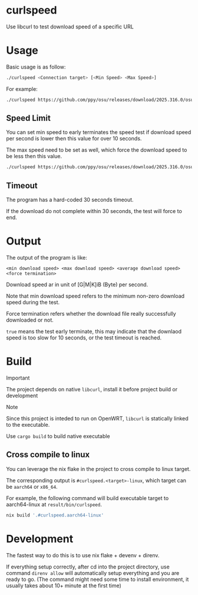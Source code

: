 # curlspeed
Use libcurl to test download speed of a specific URL

# Usage
Basic usage is as follow:

```bash
./curlspeed <Connection target> [<Min Speed> <Max Speed>]
```

For example:

```bash
./curlspeed https://github.com/ppy/osu/releases/download/2025.316.0/osu.app.Apple.Silicon.zip'
```

## Speed Limit
You can set min speed to early terminates the speed test if download speed per second is lower then this value for over 10 seconds.

The max speed need to be set as well, which force the download speed to be less then this value.

```bash
./curlspeed https://github.com/ppy/osu/releases/download/2025.316.0/osu.app.Apple.Silicon.zip' 100KB 33MB
```

## Timeout
The program has a hard-coded 30 seconds timeout. 

If the download do not complete within 30 seconds, the test will force to end.

# Output
The output of the program is like:
```
<min download speed> <max download speed> <average download speed> <force termination> 
```

Download speed ar in unit of [G|M|K]iB (Byte) per second.

Note that min download speed refers to the minimum non-zero download speed during the test.

Force termination refers whether the download file really successfully downloaded or not. 

`true` means the test early terminate, this may indicate that the downlaod speed is too slow for 10 seconds, or the test timeout is reached.


# Build
> [!IMPORTANT]
> The project depends on native `libcurl`, install it before project build or development

> [!NOTE]
> Since this project is inteded to run on OpenWRT, `libcurl` is statically linked to the executable.

Use `cargo build` to build native executable

## Cross compile to linux
You can leverage the nix flake in the project to cross compile to linux target.

The corresponding output is `#curlspeed.<target>-linux`, which target can be `aarch64` or `x86_64`.

For example, the following command will build executable target to aarch64-linux at `result/bin/curlspeed`.

```bash
nix build '.#curlspeed.aarch64-linux'
```

# Development
The fastest way to do this is to use nix flake + devenv + direnv.

If everything setup correctly, after cd into the project directory, use command `direnv allow` will automatically setup everything and you are ready to go. (The command might need some time to install environment, it usually takes about 10+ minute at the first time)

